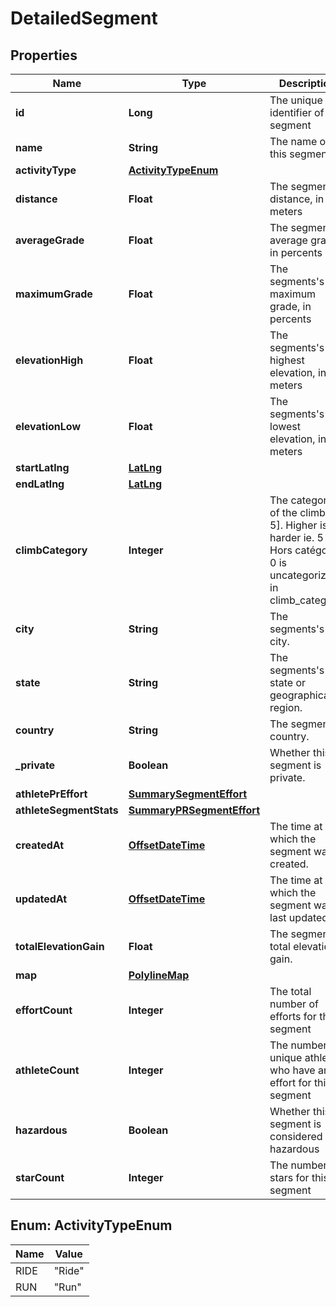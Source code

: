 
# DetailedSegment

## Properties
Name | Type | Description | Notes
------------ | ------------- | ------------- | -------------
**id** | **Long** | The unique identifier of this segment |  [optional]
**name** | **String** | The name of this segment |  [optional]
**activityType** | [**ActivityTypeEnum**](#ActivityTypeEnum) |  |  [optional]
**distance** | **Float** | The segment&#39;s distance, in meters |  [optional]
**averageGrade** | **Float** | The segment&#39;s average grade, in percents |  [optional]
**maximumGrade** | **Float** | The segments&#39;s maximum grade, in percents |  [optional]
**elevationHigh** | **Float** | The segments&#39;s highest elevation, in meters |  [optional]
**elevationLow** | **Float** | The segments&#39;s lowest elevation, in meters |  [optional]
**startLatlng** | [**LatLng**](LatLng.md) |  |  [optional]
**endLatlng** | [**LatLng**](LatLng.md) |  |  [optional]
**climbCategory** | **Integer** | The category of the climb [0, 5]. Higher is harder ie. 5 is Hors catégorie, 0 is uncategorized in climb_category. |  [optional]
**city** | **String** | The segments&#39;s city. |  [optional]
**state** | **String** | The segments&#39;s state or geographical region. |  [optional]
**country** | **String** | The segment&#39;s country. |  [optional]
**_private** | **Boolean** | Whether this segment is private. |  [optional]
**athletePrEffort** | [**SummarySegmentEffort**](SummarySegmentEffort.md) |  |  [optional]
**athleteSegmentStats** | [**SummaryPRSegmentEffort**](SummaryPRSegmentEffort.md) |  |  [optional]
**createdAt** | [**OffsetDateTime**](OffsetDateTime.md) | The time at which the segment was created. |  [optional]
**updatedAt** | [**OffsetDateTime**](OffsetDateTime.md) | The time at which the segment was last updated. |  [optional]
**totalElevationGain** | **Float** | The segment&#39;s total elevation gain. |  [optional]
**map** | [**PolylineMap**](PolylineMap.md) |  |  [optional]
**effortCount** | **Integer** | The total number of efforts for this segment |  [optional]
**athleteCount** | **Integer** | The number of unique athletes who have an effort for this segment |  [optional]
**hazardous** | **Boolean** | Whether this segment is considered hazardous |  [optional]
**starCount** | **Integer** | The number of stars for this segment |  [optional]


<a name="ActivityTypeEnum"></a>
## Enum: ActivityTypeEnum
Name | Value
---- | -----
RIDE | &quot;Ride&quot;
RUN | &quot;Run&quot;



